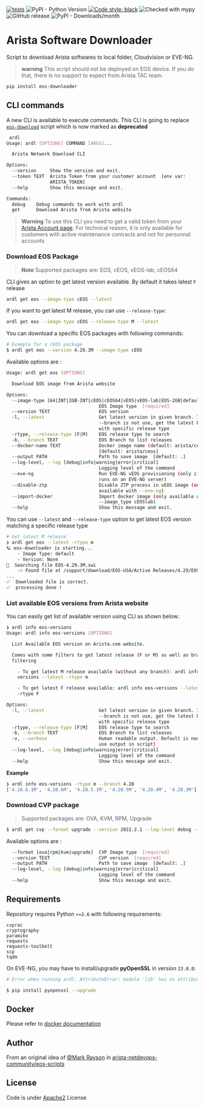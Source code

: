 [![tests](https://github.com/titom73/eos-downloader/actions/workflows/pr-management.yml/badge.svg?event=push)](https://github.com/titom73/eos-downloader/actions/workflows/pr-management.yml)
![PyPI - Python Version](https://img.shields.io/pypi/pyversions/eos-downloader)
[![Code style: black](https://img.shields.io/badge/code%20style-black-000000.svg)](https://github.com/psf/black)
![Checked with mypy](http://www.mypy-lang.org/static/mypy_badge.svg)
![GitHub release](https://img.shields.io/github/v/release/titom73/arista-downloader)
![PyPI - Downloads/month](https://img.shields.io/pypi/dm/eos-downloader)

<!--
[![pre-commit](https://img.shields.io/badge/pre--commit-enabled-brightgreen?logo=pre-commit&logoColor=white)](https://github.com/pre-commit/pre-commit)
!-->

# Arista Software Downloader

Script to download Arista softwares to local folder, Cloudvision or EVE-NG.

> **warning**
This script should not be deployed on EOS device. If you do that, there is no support to expect from Arista TAC team.
```bash
pip install eos-downloader
```

## CLI commands

A new CLI is available to execute commands. This CLI is going to replace [`eos-download`](./bin/README.md) script which is now marked as __deprecated__

```bash
 ardl
Usage: ardl [OPTIONS] COMMAND [ARGS]...

  Arista Network Download CLI

Options:
  --version     Show the version and exit.
  --token TEXT  Arista Token from your customer account  [env var:
                ARISTA_TOKEN]
  --help        Show this message and exit.

Commands:
  debug    Debug commands to work with ardl
  get      Download Arista from Arista website
```

> **Warning**
> To use this CLI you need to get a valid token from your [Arista Account page](https://www.arista.com/en/users/profile).
> For technical reason, it is only available for customers with active maintenance contracts and not for personnal accounts

### Download EOS Package

> **Note**
> Supported packages are: EOS, cEOS, vEOS-lab, cEOS64

CLI gives an option to get latest version available. By default it takes latest `F` release

```bash
ardl get eos --image-type cEOS --latest
```

If you want to get latest M release, you can use `--release-type`:

```bash
ardl get eos --image-type cEOS --release-type M --latest
```

You can download a specific EOS packages with following commands:

```bash
# Example for a cEOS package
$ ardl get eos --version 4.28.3M --image-type cEOS
```

Available options are :

```bash
Usage: ardl get eos [OPTIONS]

  Download EOS image from Arista website

Options:
  --image-type [64|INT|2GB-INT|cEOS|cEOS64|vEOS|vEOS-lab|EOS-2GB|default]
                                  EOS Image type  [required]
  --version TEXT                  EOS version
  -l, --latest                    Get latest version in given branch. If
                                  --branch is not use, get the latest branch
                                  with specific release type
  -rtype, --release-type [F|M]    EOS release type to search
  -b, --branch TEXT               EOS Branch to list releases
  --docker-name TEXT              Docker image name (default: arista/ceos)
                                  [default: arista/ceos]
  --output PATH                   Path to save image  [default: .]
  --log-level, --log [debug|info|warning|error|critical]
                                  Logging level of the command
  --eve-ng                        Run EVE-NG vEOS provisioning (only if CLI
                                  runs on an EVE-NG server)
  --disable-ztp                   Disable ZTP process in vEOS image (only
                                  available with --eve-ng)
  --import-docker                 Import docker image (only available with
                                  --image_type cEOSlab)
  --help                          Show this message and exit.
```

You can use `--latest` and `--release-type` option to get latest EOS version matching a specific release type

```bash
# Get latest M release
❯ ardl get eos --latest -rtype m
🪐 eos-downloader is starting...
    - Image Type: default
    - Version: None
🔎  Searching file EOS-4.29.3M.swi
    -> Found file at /support/download/EOS-USA/Active Releases/4.29/EOS-4.29.3M/EOS-4.29.3M.swi
...
✅  Downloaded file is correct.
✅  processing done !
```

### List available EOS versions from Arista website

You can easily get list of available version using CLI as shown below:

```bash
❯ ardl info eos-versions
Usage: ardl info eos-versions [OPTIONS]

  List Available EOS version on Arista.com website.

  Comes with some filters to get latest release (F or M) as well as branch
  filtering

    - To get latest M release available (without any branch): ardl info eos-
    versions --latest -rtype m

    - To get latest F release available: ardl info eos-versions --latest
    -rtype F

Options:
  -l, --latest                    Get latest version in given branch. If
                                  --branch is not use, get the latest branch
                                  with specific release type
  -rtype, --release-type [F|M]    EOS release type to search
  -b, --branch TEXT               EOS Branch to list releases
  -v, --verbose                   Human readable output. Default is none to
                                  use output in script)
  --log-level, --log [debug|info|warning|error|critical]
                                  Logging level of the command
  --help                          Show this message and exit.
```

__Example__

```bash
❯ ardl info eos-versions -rtype m --branch 4.28
['4.28.6.1M', '4.28.6M', '4.28.5.1M', '4.28.5M', '4.28.4M', '4.28.3M']
```

### Download CVP package

> Supported packages are: OVA, KVM, RPM, Upgrade

```bash
$ ardl get cvp --format upgrade --version 2022.2.1 --log-level debug --output ~/Downloads
```

Available options are :

```bash
  --format [ova|rpm|kvm|upgrade]  CVP Image type  [required]
  --version TEXT                  CVP version  [required]
  --output PATH                   Path to save image  [default: .]
  --log-level, --log [debug|info|warning|error|critical]
                                  Logging level of the command
  --help                          Show this message and exit.
```

## Requirements

Repository requires Python `>=3.6` with following requirements:

```requirements
cvprac
cryptography
paramiko
requests
requests-toolbelt
scp
tqdm
```

On EVE-NG, you may have to install/upgrade __pyOpenSSL__ in version `23.0.0`:

```bash
# Error when running ardl: AttributeError: module 'lib' has no attribute 'X509_V_FLAG_CB_ISSUER_CHECK'

$ pip install pyopenssl --upgrade
```

## Docker

Please refer to [docker documentation](docs/docker.md)

## Author

From an original idea of [@Mark Rayson](https://github.com/Sparky-python) in [arista-netdevops-community/eos-scripts](https://github.com/arista-netdevops-community/eos-scripts)

## License

Code is under [Apache2](LICENSE) License
